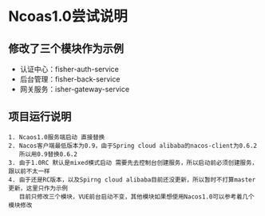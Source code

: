 # Ncoas1.0尝试说明


## 修改了三个模块作为示例
- 认证中心：fisher-auth-service
- 后台管理：fisher-back-service
- 网关服务：isher-gateway-service

## 项目运行说明
```
1. Ncaos1.0服务端启动 直接替换
2. Nacos客户端最低版本为0.9，由于Spring cloud alibaba的nacos-client为0.6.2
   所以用0.9替换0.6.2
3. 由于1.0RC 默认是mixed模式启动 需要先去控制台创建服务，所以启动前必须创建服务，跟以前不太一样
4. 由于还是RC版本，以及Spirng cloud alibaba目前还没更新，所以暂时不打算master更新，这里只作为示例
   目前只修改三个模块，VUE前台启动不变，其他模块如果想使用Nacos1.0可以参考着几个模块修改
```

